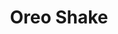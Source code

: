 ---
title: "Oreo Shake"
price: "$7.00"
category: "Desserts"
img: "src/images/menu/burrito.jpg"
desc: ""
---